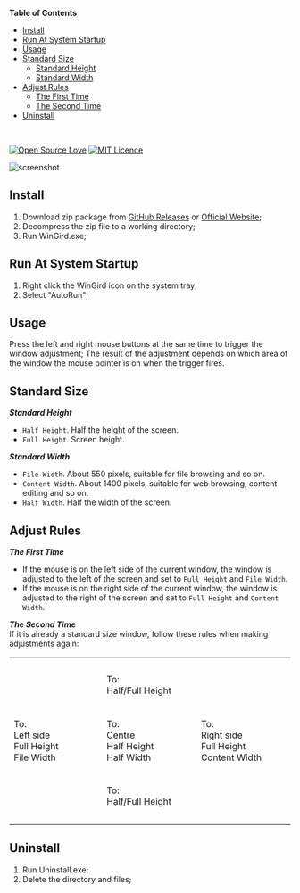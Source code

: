 __Table of Contents__

<ul>
  <li><a href="#Install">Install</a></li>
  <li><a href="#RunAs">Run At System Startup</a></li>
  <li><a href="#Usage">Usage</a></li>
  <li><a href="#Standard">Standard Size</a>
    <ul>
    <li><a href="#Height">Standard Height</a></li>
    <li><a href="#Width">Standard Width</a></li>
    </ul>
  </li>
  <li><a href="#Adjust">Adjust Rules</a>
  <ul>
    <li><a href="#First">The First Time</a></li>
    <li><a href="#Second">The Second Time</a></li>
  </ul>
  </li>
    <li><a href="#Uninstall">Uninstall</a></li>
  </li>
</ul>
<br>

[![Open Source Love](https://badges.frapsoft.com/os/v2/open-source.svg?v=103)](https://github.com/ellerbrock/open-source-badge/)
[![MIT Licence](https://badges.frapsoft.com/os/mit/mit.svg?v=103)](https://opensource.org/licenses/mit-license.php) 

![screenshot](http://forw.cc/website/images/WinGrid.png)

<a name='Install'></a>
## Install
1. Download zip package from [GitHub Releases](https://github.com/Tyxiang/WinGrid/releases) or [Official Website](http://forw.cc/download/WinGrid.zip);
1. Decompress the zip file to a working directory;    
1. Run WinGird.exe;

<a name='RunAs'></a>
## Run At System Startup
1. Right click the WinGird icon on the system tray;
1. Select "AutoRun";

<a name='Usage'></a>
## Usage
Press the left and right mouse buttons at the same time to trigger the window adjustment; The result of the adjustment depends on which area of the window the mouse pointer is on when the trigger fires.

<a name='Standard'></a>
## Standard Size  

<a name='Height'></a>
___Standard Height___    
- `Half Height`. Half the height of the screen.
- `Full Height`. Screen height.

<a name='Width'></a>
___Standard Width___    
- `File Width`. About 550 pixels, suitable for file browsing and so on.
- `Content Width`. About 1400 pixels, suitable for web browsing, content editing and so on.
- `Half Width`. Half the width of the screen.

<a name='Adjust'></a>
## Adjust Rules

<a name='First'></a>
___The First Time___   
- If the mouse is on the left side of the current window, the window is adjusted to the left of the screen and set to `Full Height` and `File Width`.
- If the mouse is on the right side of the current window, the window is adjusted to the right of the screen and set to `Full Height` and `Content Width`.

<a name='Second'></a>
___The Second Time___    
If it is already a standard size window, follow these rules when making adjustments again:
<table>
<tr height="100"><td width="180"></td><td width="180">To:<br>Half/Full Height<br></td><td width="180"></td>
</tr>
<tr height="100"><td>To:<br>Left side<br>Full Height<br>File Width</td><td>To:<br>Centre<br>Half Height<br>Half Width</td><td>To:<br>Right side<br>Full Height<br>Content Width</td>
</tr>
<tr height="100"><td></td><td>To:<br>Half/Full Height<br></td><td></td>
</tr>
</table>

<a name='Uninstall'></a>
## Uninstall
1. Run Uninstall.exe;
1. Delete the directory and files;
